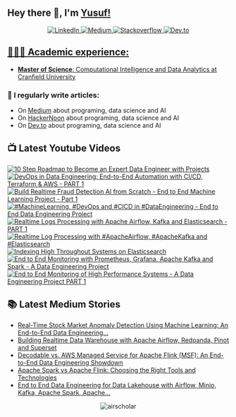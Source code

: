 ## Hey there 👋, I'm [Yusuf!](https://github.com/airscholar/)

<center>
<a href="https://www.linkedin.com/in/yusuf-ganiyu-b90140107/?locale=en_US" target="_blank">
    <img src="https://img.shields.io/badge/linkedin-%230077B5.svg?&style=for-the-badge&logo=linkedin&logoColor=white&color=071A2C" alt="LinkedIn"/>
  </a>
 <a href="https://medium.com/@yusuf.ganiyu" target="_blank">
    <img src="https://img.shields.io/badge/medium-%2312100E.svg?&style=for-the-badge&logo=medium&logoColor=white&color=071A2C" alt="Medium"/>
  </a>
  <a href="https://stackoverflow.com/users/6070546/yusuf-ganiyu" target="_blank">
    <img src="https://img.shields.io/badge/stackoverflow-%2312100E.svg?&style=for-the-badge&logo=stackoverflow&logoColor=white&color=071A2C" alt="Stackoverflow"/>
  </a>
  <a href="https://dev.to/airscholar" target="_blank">
    <img src="https://img.shields.io/badge/dev.to-%2312100E.svg?&style=for-the-badge&logo=dev.to&logoColor=white&color=071A2C" alt="Dev.to"/>
</center>

## 👨🏻‍🎓 Academic experience:
  - **Master of Science**: Computational Intelligence and Data Analytics at [Cranfield University](https://www.cranfield.ac.uk/courses/taught/computational-intelligence-for-data-analytics)

### 📝 I regularly write articles:
  - On [Medium](https://medium.com/@yusuf.ganiyu) about programing, data science and AI
  - On [HackerNoon](https://hackernoon.com/u/airscholar) about programing, data science and AI
  - On [Dev.to](https://dev.to/airscholar) about programing, data science and AI

## 📺 Latest Youtube Videos
<!-- BEGIN YOUTUBE-CARDS -->
[![10 Step Roadmap to Become an Expert Data Engineer with Projects](https://ytcards.demolab.com/?id=t0XJQiaS6f4&title=10+Step+Roadmap+to+Become+an+Expert+Data+Engineer+with+Projects&lang=en&timestamp=1746433859&background_color=%230d1117&title_color=%23ffffff&stats_color=%23dedede&max_title_lines=1&width=250&border_radius=5 "10 Step Roadmap to Become an Expert Data Engineer with Projects")](https://www.youtube.com/watch?v=t0XJQiaS6f4)
[![DevOps in Data Engineering: End-to-End Automation with CI/CD, Terraform & AWS - PART 1](https://ytcards.demolab.com/?id=9Wg_GR1lHLM&title=DevOps+in+Data+Engineering%3A+End-to-End+Automation+with+CI%2FCD%2C+Terraform+%26+AWS+-+PART+1&lang=en&timestamp=1743846824&background_color=%230d1117&title_color=%23ffffff&stats_color=%23dedede&max_title_lines=1&width=250&border_radius=5 "DevOps in Data Engineering: End-to-End Automation with CI/CD, Terraform & AWS - PART 1")](https://www.youtube.com/watch?v=9Wg_GR1lHLM)
[![Build Realtime Fraud Detection AI from Scratch - End to End Machine Learning Project   - Part 1](https://ytcards.demolab.com/?id=ve5xTvsvots&title=Build+Realtime+Fraud+Detection+AI+from+Scratch+-+End+to+End+Machine+Learning+Project+++-+Part+1&lang=en&timestamp=1741377532&background_color=%230d1117&title_color=%23ffffff&stats_color=%23dedede&max_title_lines=1&width=250&border_radius=5 "Build Realtime Fraud Detection AI from Scratch - End to End Machine Learning Project   - Part 1")](https://www.youtube.com/watch?v=ve5xTvsvots)
[![#MachineLearning, #DevOps and #CICD in #DataEngineering - End to End Data Engineering Project](https://ytcards.demolab.com/?id=0KdPJuf_FUk&title=%23MachineLearning%2C+%23DevOps+and+%23CICD+in+%23DataEngineering+-+End+to+End+Data+Engineering+Project&lang=en&timestamp=1740938475&background_color=%230d1117&title_color=%23ffffff&stats_color=%23dedede&max_title_lines=1&width=250&border_radius=5 "#MachineLearning, #DevOps and #CICD in #DataEngineering - End to End Data Engineering Project")](https://www.youtube.com/watch?v=0KdPJuf_FUk)
[![Realtime Logs Processing with Apache Airflow, Kafka and Elasticsearch - PART 1](https://ytcards.demolab.com/?id=xwtR_GdlkZA&title=Realtime+Logs+Processing+with+Apache+Airflow%2C+Kafka+and+Elasticsearch+-+PART+1&lang=en&timestamp=1737974997&background_color=%230d1117&title_color=%23ffffff&stats_color=%23dedede&max_title_lines=1&width=250&border_radius=5 "Realtime Logs Processing with Apache Airflow, Kafka and Elasticsearch - PART 1")](https://www.youtube.com/watch?v=xwtR_GdlkZA)
[![Realtime Log Processing with #ApacheAirflow, #ApacheKafka and #Elasticsearch](https://ytcards.demolab.com/?id=iQRy97g7lyE&title=Realtime+Log+Processing+with+%23ApacheAirflow%2C+%23ApacheKafka+and+%23Elasticsearch&lang=en&timestamp=1737908816&background_color=%230d1117&title_color=%23ffffff&stats_color=%23dedede&max_title_lines=1&width=250&border_radius=5 "Realtime Log Processing with #ApacheAirflow, #ApacheKafka and #Elasticsearch")](https://www.youtube.com/watch?v=iQRy97g7lyE)
[![Indexing High Throughout Systems on Elasticsearch](https://ytcards.demolab.com/?id=q77n08mOLho&title=Indexing+High+Throughout+Systems+on+Elasticsearch&lang=en&timestamp=1737294402&background_color=%230d1117&title_color=%23ffffff&stats_color=%23dedede&max_title_lines=1&width=250&border_radius=5 "Indexing High Throughout Systems on Elasticsearch")](https://www.youtube.com/watch?v=q77n08mOLho)
[![End to End Monitoring with Prometheus, Grafana, Apache Kafka and Spark - A Data Engineering Project](https://ytcards.demolab.com/?id=PL6Tl2sqh8k&title=End+to+End+Monitoring+with+Prometheus%2C+Grafana%2C+Apache+Kafka+and+Spark+-+A+Data+Engineering+Project&lang=en&timestamp=1736594904&background_color=%230d1117&title_color=%23ffffff&stats_color=%23dedede&max_title_lines=1&width=250&border_radius=5 "End to End Monitoring with Prometheus, Grafana, Apache Kafka and Spark - A Data Engineering Project")](https://www.youtube.com/watch?v=PL6Tl2sqh8k)
[![End to End Monitoring of High Performance Systems - A Data Engineering Project PART 1](https://ytcards.demolab.com/?id=I2K6uCpxL8E&title=End+to+End+Monitoring+of+High+Performance+Systems+-+A+Data+Engineering+Project+PART+1&lang=en&timestamp=1735894970&background_color=%230d1117&title_color=%23ffffff&stats_color=%23dedede&max_title_lines=1&width=250&border_radius=5 "End to End Monitoring of High Performance Systems - A Data Engineering Project PART 1")](https://www.youtube.com/watch?v=I2K6uCpxL8E)
<!-- END YOUTUBE-CARDS -->

## 📚 Latest Medium Stories
<!-- MEDIUM-STORY-LIST:START -->
- [Real-Time Stock Market Anomaly Detection Using Machine Learning: An End-to-End Data Engineering…](https://python.plainenglish.io/real-time-stock-market-anomaly-detection-using-machine-learning-an-end-to-end-data-engineering-3a7b83aeefa3?source=rss-e88756b73479------2)
- [Building Realtime Data Warehouse with Apache Airflow, Redpanda, Pinot and Superset](https://python.plainenglish.io/building-realtime-data-warehouse-with-apache-airflow-redpanda-pinot-and-superset-9eb2f9fbb76c?source=rss-e88756b73479------2)
- [Decodable vs. AWS Managed Service for Apache Flink &lpar;MSF&rpar;: An End-to-End Data Engineering Showdown](https://medium.com/towards-data-engineering/decodable-vs-aws-managed-service-for-apache-flink-msf-an-end-to-end-data-engineering-showdown-628ecf0428a8?source=rss-e88756b73479------2)
- [Apache Spark vs Apache Flink: Choosing the Right Tools and Technologies](https://medium.com/@yusuf.ganiyu/apache-spark-vs-apache-flink-choosing-the-right-tools-and-technologies-965d5caa9495?source=rss-e88756b73479------2)
- [End to End Data Engineering for Data Lakehouse with Airflow, Minio, Kafka, Apache Spark, Apache…](https://medium.com/towards-data-engineering/end-to-end-data-engineering-for-data-lakehouse-with-airflow-minio-kafka-apache-spark-apache-f30065f81683?source=rss-e88756b73479------2)
<!-- MEDIUM-STORY-LIST:END -->
<p align="center"><img src="https://komarev.com/ghpvc/?username=airscholar&label=Profile%20views&color=0e75b6&style=flat" alt="airscholar" /></p>
